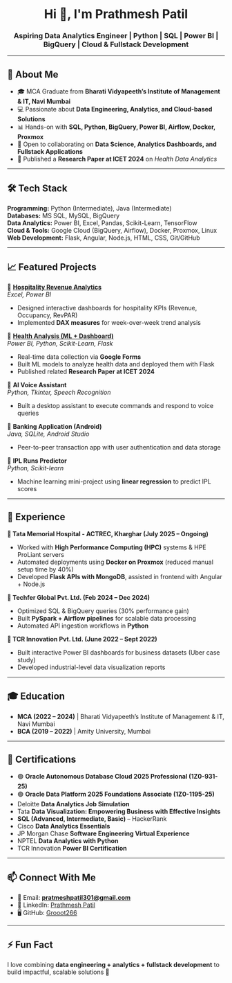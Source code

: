 <!-- Profile README for Grooot266 -->

<h1 align="center">Hi 👋, I'm Prathmesh Patil</h1>
<h3 align="center">Aspiring Data Analytics Engineer | Python | SQL | Power BI | BigQuery | Cloud & Fullstack Development</h3>

---

## 🚀 About Me
- 🎓 MCA Graduate from **Bharati Vidyapeeth’s Institute of Management & IT, Navi Mumbai**
- 💻 Passionate about **Data Engineering, Analytics, and Cloud-based Solutions**
- 📊 Hands-on with **SQL, Python, BigQuery, Power BI, Airflow, Docker, Proxmox**
- 🤝 Open to collaborating on **Data Science, Analytics Dashboards, and Fullstack Applications**
- 📝 Published a **Research Paper at ICET 2024** on *Health Data Analytics*

---

## 🛠️ Tech Stack
**Programming:** Python (Intermediate), Java (Intermediate)  
**Databases:** MS SQL, MySQL, BigQuery  
**Data Analytics:** Power BI, Excel, Pandas, Scikit-Learn, TensorFlow  
**Cloud & Tools:** Google Cloud (BigQuery, Airflow), Docker, Proxmox, Linux  
**Web Development:** Flask, Angular, Node.js, HTML, CSS, Git/GitHub  

---

## 📈 Featured Projects

🔹 [**Hospitality Revenue Analytics**](https://github.com/Grooot266/Hospitality-Analytics-Project)  
*Excel, Power BI*  
- Designed interactive dashboards for hospitality KPIs (Revenue, Occupancy, RevPAR)  
- Implemented **DAX measures** for week-over-week trend analysis  

🔹 [**Health Analysis (ML + Dashboard)**](https://github.com/Grooot266/Health_Analysis_Using_PowerBI_And_Python)  
*Power BI, Python, Scikit-Learn, Flask*  
- Real-time data collection via **Google Forms**  
- Built ML models to analyze health data and deployed them with Flask  
- Published related **Research Paper at ICET 2024**  

🔹 **AI Voice Assistant**  
*Python, Tkinter, Speech Recognition*  
- Built a desktop assistant to execute commands and respond to voice queries  

🔹 **Banking Application (Android)**  
*Java, SQLite, Android Studio*  
- Peer-to-peer transaction app with user authentication and data storage  

🔹 **IPL Runs Predictor**  
*Python, Scikit-learn*  
- Machine learning mini-project using **linear regression** to predict IPL scores  

---

## 💼 Experience

**🔹 Tata Memorial Hospital - ACTREC, Kharghar (July 2025 – Ongoing)**  
- Worked with **High Performance Computing (HPC)** systems & HPE ProLiant servers  
- Automated deployments using **Docker on Proxmox** (reduced manual setup time by 40%)  
- Developed **Flask APIs with MongoDB**, assisted in frontend with Angular + Node.js  

**🔹 Techfer Global Pvt. Ltd. (Feb 2024 – Dec 2024)**  
- Optimized SQL & BigQuery queries (30% performance gain)  
- Built **PySpark + Airflow pipelines** for scalable data processing  
- Automated API ingestion workflows in **Python**  

**🔹 TCR Innovation Pvt. Ltd. (June 2022 – Sept 2022)**  
- Built interactive Power BI dashboards for business datasets (Uber case study)  
- Developed industrial-level data visualization reports  

---

## 🎓 Education
- **MCA (2022 – 2024)** | Bharati Vidyapeeth’s Institute of Management & IT, Navi Mumbai  
- **BCA (2019 – 2022)** | Amity University, Mumbai  

---

## 🏅 Certifications
- 🟢 **Oracle Autonomous Database Cloud 2025 Professional (1Z0-931-25)**  
- 🟢 **Oracle Data Platform 2025 Foundations Associate (1Z0-1195-25)**  
- Deloitte **Data Analytics Job Simulation**  
- Tata **Data Visualization: Empowering Business with Effective Insights**  
- **SQL (Advanced, Intermediate, Basic)** – HackerRank  
- Cisco **Data Analytics Essentials**  
- JP Morgan Chase **Software Engineering Virtual Experience**  
- NPTEL **Data Analytics with Python**  
- TCR Innovation **Power BI Certification**  

---

## 📫 Connect With Me
- 📧 Email: **pratmeshpatil301@gmail.com**  
- 💼 LinkedIn: [Prathmesh Patil](https://www.linkedin.com/in/prathmesh-patil-9b997b211/)  
- 🖥️ GitHub: [Grooot266](https://github.com/Grooot266)  

---

## ⚡ Fun Fact
I love combining **data engineering + analytics + fullstack development** to build impactful, scalable solutions 🚀
